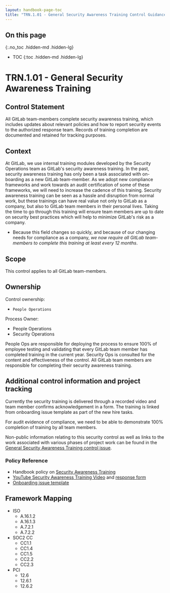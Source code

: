 ```yaml
---
layout: handbook-page-toc
title: "TRN.1.01 - General Security Awareness Training Control Guidance"
---
```


## On this page
{:.no_toc .hidden-md .hidden-lg}

- TOC
{:toc .hidden-md .hidden-lg}

# TRN.1.01 - General Security Awareness Training

## Control Statement

All GitLab team-members complete security awareness training, which includes updates about relevant policies and how to report security events to the authorized response team. Records of training completion are documented and retained for tracking purposes.

## Context

At GitLab, we use internal training modules developed by the Security Operations team as GitLab's security awareness training. In the past, security awareness training has only been a task associated with on-boarding as a new GitLab team-member. As we adopt new compliance frameworks and work towards an audit certification of some of these frameworks, we will need to increase the cadence of this training. Security awareness training can be seen as a hassle and disruption from normal work, but these trainings can have real value not only to GitLab as a company, but also to GitLab team members in their personal lives. Taking the time to go through this training will ensure team members are up to date on security best practices which will help to minimize GitLab's risk as a company.

* Because this field changes so quickly, and because of our changing needs for compliance as a company, *we now require all GitLab team-members to complete this training at least every 12 months*.

## Scope

This control applies to all GitLab team-members.

## Ownership

Control ownership:
* `People Operations`

Process Owner:
* People Operations
* Security Operations

People Ops are responsible for deploying the process to ensure 100% of employee testing and validating that every GitLab team member has completed training in the current year. Security Ops is consulted for the content and effectiveness of the control. All GitLab team members are responsible for completing their security awareness training.

## Additional control information and project tracking

Currently the security training is delivered through a recorded video and team member confirms acknowledgement in a form. The training is linked from onboarding issue template as part of the new hire tasks. 

For audit evidence of compliance, we need to be able to demonstrate 100% completion of training by all team members.

Non-public information relating to this security control as well as links to the work associated with various phases of project work can be found in the [General Security Awareness Training control issue](https://gitlab.com/gitlab-com/gl-security/compliance/compliance/issues/931).


### Policy Reference
* Handbook policy on [Security Awareness Training](https://about.gitlab.com/handbook/security/#security-awareness-training)
* [YouTube Security Awareness Training Video](https://www.youtube.com/watch?v=kNc9f-LH6pU) and [response form](https://docs.google.com/forms/d/1_jUbA961Mj44paTfiI2VFTMsElAdjEqFsLrfPKfoW04)
* [Onboarding issue template](https://gitlab.com/gitlab-com/people-group/employment/-/blob/master/.gitlab/issue_templates/onboarding.md)

## Framework Mapping

* ISO
  * A.16.1.2
  * A.16.1.3
  * A.7.2.1
  * A.7.2.2
* SOC2 CC
  * CC1.1
  * CC1.4
  * CC1.5
  * CC2.2
  * CC2.3
* PCI
  * 12.6
  * 12.6.1
  * 12.6.2
